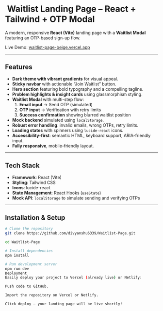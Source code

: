 # ​ Waitlist Landing Page – React + Tailwind + OTP Modal

A modern, responsive **React (Vite)** landing page with a **Waitlist Modal** featuring an OTP-based sign-up flow.

Live Demo: [waitlist-page-beige.vercel.app](https://waitlist-page-beige.vercel.app)

---

##  Features

- **Dark theme with vibrant gradients** for visual appeal.
- **Sticky navbar** with actionable “Join Waitlist” button.
- **Hero section** featuring bold typography and a compelling tagline.
- **Problem highlights & insight cards** using glassmorphism styling.
- **Waitlist Modal** with multi-step flow:
  1. **Email input** → Send OTP (simulated)
  2. **OTP input** → Verification with retry limits
  3. **Success confirmation** showing blurred waitlist position
- **Mock backend** simulated using `localStorage`.
- **Robust error handling**: invalid emails, wrong OTPs, retry limits.
- **Loading states** with spinners using `lucide-react` icons.
- **Accessibility-first**: semantic HTML, keyboard support, ARIA-friendly input.
- **Fully responsive**, mobile-friendly layout.

---

##  Tech Stack

- **Framework**: React (Vite)
- **Styling**: Tailwind CSS
- **Icons**: lucide-react
- **State Management**: React Hooks (`useState`)
- **Mock API**: `localStorage` to simulate sending and verifying OTPs

---

##  Installation & Setup

```bash
# Clone the repository
git clone https://github.com/divyanshu6339/Waitlist-Page.git

cd Waitlist-Page

# Install dependencies
npm install

# Run development server
npm run dev
Deployment
Easily deploy your project to Vercel (already live) or Netlify:

Push code to GitHub.

Import the repository on Vercel or Netlify.

Click deploy — your landing page will be live shortly!

